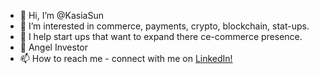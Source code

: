 - 👋 Hi, I’m @KasiaSun
- 👀 I’m interested in commerce, payments, crypto, blockchain, stat-ups.
- 💸 I help start ups that want to expand there ce-commerce presence. 
- 👼 Angel Investor
- 📫 How to reach me - connect with me on [LinkedIn!](https://www.linkedin.com/in/kasiasitkiewicz/)

<!---
KasiaSun/KasiaSun is a ✨ special ✨ repository because its `README.md` (this file) appears on your GitHub profile.
You can click the Preview link to take a look at your changes.
--->
